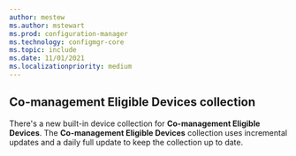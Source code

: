 ```yaml
---
author: mestew
ms.author: mstewart
ms.prod: configuration-manager
ms.technology: configmgr-core
ms.topic: include
ms.date: 11/01/2021
ms.localizationpriority: medium
---
```

## <a name="bkmk_co-management"></a> Co-management Eligible Devices collection
<!--12377291-->
There's a new built-in device collection for **Co-management Eligible Devices**. The **Co-management Eligible Devices** collection uses incremental updates and a daily full update to keep the collection up to date.
